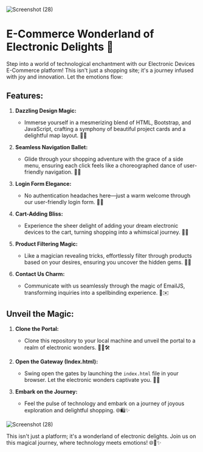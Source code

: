 ![Screenshot (28)](https://github.com/Ahmed-hessen/E-commerce/assets/128532764/427bf401-8ab3-4d8c-9bbe-bcdfaebf9413)

# E-Commerce Wonderland of Electronic Delights 🌟

Step into a world of technological enchantment with our Electronic Devices E-Commerce platform! This isn't just a shopping site; it's a journey infused with joy and innovation. Let the emotions flow:

## Features:

1. **Dazzling Design Magic:**
   - Immerse yourself in a mesmerizing blend of HTML, Bootstrap, and JavaScript, crafting a symphony of beautiful project cards and a delightful map layout. 🎨✨

2. **Seamless Navigation Ballet:**
   - Glide through your shopping adventure with the grace of a side menu, ensuring each click feels like a choreographed dance of user-friendly navigation. 💃🕺

3. **Login Form Elegance:**
   - No authentication headaches here—just a warm welcome through our user-friendly login form. 🌟🚀

4. **Cart-Adding Bliss:**
   - Experience the sheer delight of adding your dream electronic devices to the cart, turning shopping into a whimsical journey. 🛒💫

5. **Product Filtering Magic:**
   - Like a magician revealing tricks, effortlessly filter through products based on your desires, ensuring you uncover the hidden gems. 🎩✨

6. **Contact Us Charm:**
   - Communicate with us seamlessly through the magic of EmailJS, transforming inquiries into a spellbinding experience. 💌✉️

## Unveil the Magic:

1. **Clone the Portal:**
   - Clone this repository to your local machine and unveil the portal to a realm of electronic wonders. 🧙‍♂️🛠️

2. **Open the Gateway (Index.html):**
   - Swing open the gates by launching the `index.html` file in your browser. Let the electronic wonders captivate you. 🚪✨

3. **Embark on the Journey:**
   - Feel the pulse of technology and embark on a journey of joyous exploration and delightful shopping. 🌐🛍️✨


![Screenshot (28)](https://github.com/Ahmed-hessen/E-commerce/assets/128532764/427bf401-8ab3-4d8c-9bbe-bcdfaebf9413)


This isn't just a platform; it's a wonderland of electronic delights. Join us on this magical journey, where technology meets emotions! 🌐🛒✨

